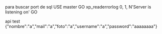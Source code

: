 para buscar port de sql
USE master
GO
xp_readerrorlog 0, 1, N'Server is listening on' 
GO

api test
{"nombre":"a","mail":"a","foto":"a","username":"a","password":"aaaaaaaa"}